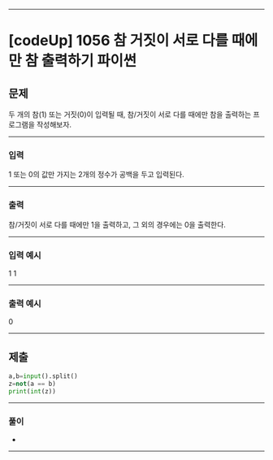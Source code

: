 
---

# [codeUp] 1056 참 거짓이 서로 다를 때에만 참 출력하기 파이썬


## 문제

두 개의 참(1) 또는 거짓(0)이 입력될 때,
참/거짓이 서로 다를 때에만 참을 출력하는 프로그램을 작성해보자.




---
### 입력 

1 또는 0의 값만 가지는 2개의 정수가 공백을 두고 입력된다.



---
### 출력   

참/거짓이 서로 다를 때에만 1을 출력하고, 그 외의 경우에는 0을 출력한다.


---
### 입력 예시

1 1

---
### 출력 예시

0

---
제출
---
```python
a,b=input().split()
z=not(a == b)
print(int(z))
```

---
### 풀이
* 

---
